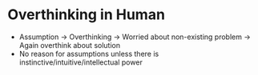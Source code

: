 # Overthinking in Human
* Assumption -> Overthinking -> Worried about non-existing problem -> Again overthink about solution
* No reason for assumptions unless there is instinctive/intuitive/intellectual power 

